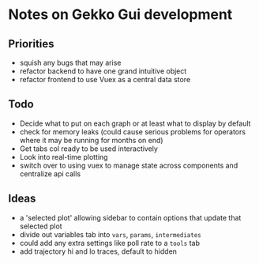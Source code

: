 # Notes on Gekko Gui development

## Priorities
- squish any bugs that may arise
- refactor backend to have one grand intuitive object
- refactor frontend to use Vuex as a central data store

## Todo
- Decide what to put on each graph or at least what to display by default
- check for memory leaks (could cause serious problems for operators where it may be running for months on end)
- Get tabs col ready to be used interactively
- Look into real-time plotting
- switch over to using vuex to manage state across components and centralize api calls


## Ideas
- a 'selected plot' allowing sidebar to contain options that update that selected plot
- divide out variables tab into `vars`, `params`, `intermediates`
- could add any extra settings like poll rate to a `tools` tab
- add trajectory hi and lo traces, default to hidden
